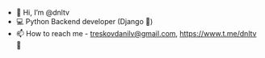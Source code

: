 - 👋 Hi, I’m @dnltv
- 💻 Python Backend developer (Django 🤠) 
- 📫 How to reach me - treskovdanilv@gmail.com, https://www.t.me/dnltv 📱

<!---
dnltv/dnltv is a ✨ special ✨ repository because its `README.md` (this file) appears on your GitHub profile.
You can click the Preview link to take a look at your changes.
--->
